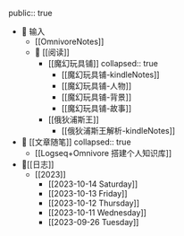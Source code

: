 public:: true

- 📲 输入
	- [[OmnivoreNotes]]
	- 📖 [[阅读]]
		- [[魔幻玩具铺]]
		  collapsed:: true
			- [[魔幻玩具铺-kindleNotes]]
			- [[魔幻玩具铺-人物]]
			- [[魔幻玩具铺-背景]]
			- [[魔幻玩具铺-故事]]
		- [[俄狄浦斯王]]
			- [[俄狄浦斯王解析-kindleNotes]]
- 💬 [[文章随笔]]
  collapsed:: true
	- [[Logseq+Omnivore 搭建个人知识库]]
- 📝[[日志]]
	- [[2023]]
		- [[2023-10-14 Saturday]]
		- [[2023-10-13 Friday]]
		- [[2023-10-12 Thursday]]
		- [[2023-10-11 Wednesday]]
		- [[2023-09-26 Tuesday]]